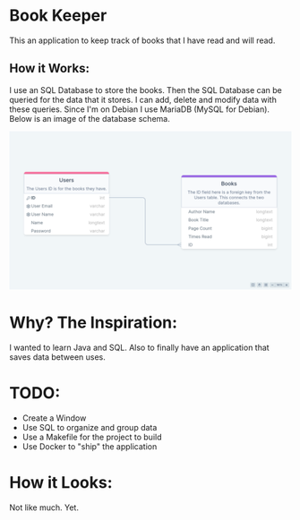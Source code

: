 # Book Keeper
This an application to keep track of books that I have read and will read. 

## How it Works: 
I use an SQL Database to store the books. Then the SQL Database can be queried for the data that it stores. I can add, delete and modify data with these queries. Since I'm on Debian I use MariaDB (MySQL for Debian). Below is an image of the database schema. 

![Image of the DB Schema](assets/db_schema.png)

# Why? The Inspiration: 
I wanted to learn Java and SQL. Also to finally have an application that saves data between uses. 

# TODO: 
- Create a Window
- Use SQL to organize and group data
- Use a Makefile for the project to build
- Use Docker to "ship" the application

# How it Looks: 
Not like much. Yet. 
